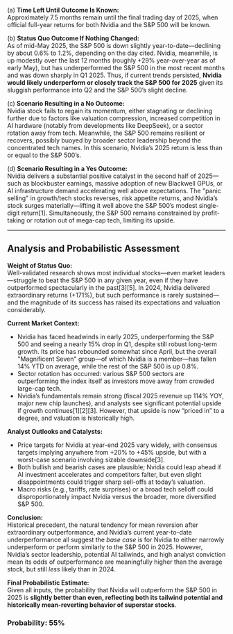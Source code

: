 (a) **Time Left Until Outcome Is Known:**  
Approximately 7.5 months remain until the final trading day of 2025, when official full-year returns for both Nvidia and the S&P 500 will be known.

(b) **Status Quo Outcome If Nothing Changed:**  
As of mid-May 2025, the S&P 500 is down slightly year-to-date—declining by about 0.6% to 1.2%, depending on the day cited. Nvidia, meanwhile, is up modestly over the last 12 months (roughly +29% year-over-year as of early May), but has underperformed the S&P 500 in the most recent months and was down sharply in Q1 2025. Thus, if current trends persisted, **Nvidia would likely underperform or closely track the S&P 500 for 2025** given its sluggish performance into Q2 and the S&P 500’s slight decline.

(c) **Scenario Resulting in a No Outcome:**  
Nvidia stock fails to regain its momentum, either stagnating or declining further due to factors like valuation compression, increased competition in AI hardware (notably from developments like DeepSeek), or a sector rotation away from tech. Meanwhile, the S&P 500 remains resilient or recovers, possibly buoyed by broader sector leadership beyond the concentrated tech names. In this scenario, Nvidia’s 2025 return is less than or equal to the S&P 500’s.

(d) **Scenario Resulting in a Yes Outcome:**  
Nvidia delivers a substantial positive catalyst in the second half of 2025—such as blockbuster earnings, massive adoption of new Blackwell GPUs, or AI infrastructure demand accelerating well above expectations. The "panic selling" in growth/tech stocks reverses, risk appetite returns, and Nvidia’s stock surges materially—lifting it well above the S&P 500’s modest single-digit return[1]. Simultaneously, the S&P 500 remains constrained by profit-taking or rotation out of mega-cap tech, limiting its upside.

---

## Analysis and Probabilistic Assessment

**Weight of Status Quo:**  
Well-validated research shows most individual stocks—even market leaders—struggle to beat the S&P 500 in any given year, even if they have outperformed spectacularly in the past[3][5]. In 2024, Nvidia delivered extraordinary returns (+171%), but such performance is rarely sustained—and the magnitude of its success has raised its expectations and valuation considerably.

**Current Market Context:**  
- Nvidia has faced headwinds in early 2025, underperforming the S&P 500 and seeing a nearly 15% drop in Q1, despite still robust long-term growth. Its price has rebounded somewhat since April, but the overall "Magnificent Seven" group—of which Nvidia is a member—has fallen 14% YTD on average, while the rest of the S&P 500 is up 0.8%.
- Sector rotation has occurred: various S&P 500 sectors are outperforming the index itself as investors move away from crowded large-cap tech.
- Nvidia’s fundamentals remain strong (fiscal 2025 revenue up 114% YOY, major new chip launches), and analysts see significant potential upside if growth continues[1][2][3]. However, that upside is now “priced in” to a degree, and valuation is historically high.

**Analyst Outlooks and Catalysts:**  
- Price targets for Nvidia at year-end 2025 vary widely, with consensus targets implying anywhere from +20% to +45% upside, but with a worst-case scenario involving sizable downside[3].
- Both bullish and bearish cases are plausible; Nvidia could leap ahead if AI investment accelerates and competitors falter, but even slight disappointments could trigger sharp sell-offs at today’s valuation.
- Macro risks (e.g., tariffs, rate surprises) or a broad tech selloff could disproportionately impact Nvidia versus the broader, more diversified S&P 500.

**Conclusion:**  
Historical precedent, the natural tendency for mean reversion after extraordinary outperformance, and Nvidia’s current year-to-date underperformance all suggest the *base case* is for Nvidia to either narrowly underperform or perform similarly to the S&P 500 in 2025. However, Nvidia’s sector leadership, potential AI tailwinds, and high analyst conviction mean its odds of outperformance are meaningfully higher than the average stock, but still *less* likely than in 2024.

**Final Probabilistic Estimate:**  
Given all inputs, the probability that Nvidia will outperform the S&P 500 in 2025 is **slightly better than even, reflecting both its tailwind potential and historically mean-reverting behavior of superstar stocks**.

### Probability: 55%
